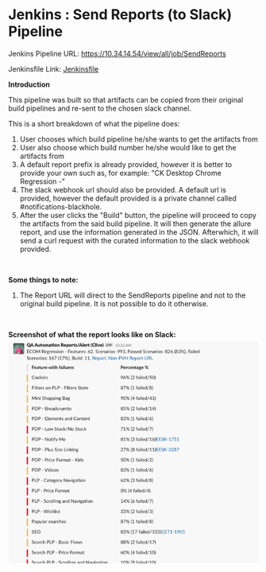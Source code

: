# Jenkins : Send Reports (to Slack) Pipeline

Jenkins Pipeline URL: https://10.34.14.54/view/all/job/SendReports

Jenkinsfile Link: [Jenkinsfile](../jenkins-files-unix/common/send-report-runner.jenkinsfile)

**Introduction**

This pipeline was built so that artifacts can be copied from their original build pipelines and re-sent to the chosen slack channel.

This is a short breakdown of what the pipeline does:
  1. User chooses which build pipeline he/she wants to get the artifacts from
  2. User also choose which build number he/she would like to get the artifacts from
  3. A default report prefix is already provided, however it is better to provide your own such as, for example: "CK Desktop Chrome Regression -"
  4. The slack webhook url should also be provided. A default url is provided, however the default provided is a private channel called #notifications-blackhole.
  5. After the user clicks the "Build" button, the pipeline will proceed to copy the artifacts from the said build pipeline. It will then generate the allure report, and use the information generated in the JSON. Afterwhich, it will send a curl request with the curated information to the slack webhook provided.

<br/>

**Some things to note:**
1. The Report URL will direct to the SendReports pipeline and not to the original build pipeline. It is not possible to do it otherwise.

<br/>

**Screenshot of what the report looks like on Slack:**
![Slack Report Screenshot](./img/slack-report-screenshot.png)

